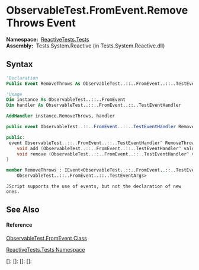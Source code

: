 # ObservableTest.FromEvent.RemoveThrows Event

**Namespace:**  [ReactiveTests.Tests](ReactiveTests.Tests\ReactiveTests.Tests.md)  
**Assembly:**  Tests.System.Reactive (in Tests.System.Reactive.dll)

## Syntax

```vb
'Declaration
Public Event RemoveThrows As ObservableTest..::..FromEvent..::..TestEventHandler
```

```vb
'Usage
Dim instance As ObservableTest..::..FromEvent
Dim handler As ObservableTest..::..FromEvent..::..TestEventHandler

AddHandler instance.RemoveThrows, handler
```

```csharp
public event ObservableTest..::..FromEvent..::..TestEventHandler RemoveThrows
```

```c++
public:
 event ObservableTest..::..FromEvent..::..TestEventHandler^ RemoveThrows {
    void add (ObservableTest..::..FromEvent..::..TestEventHandler^ value);
    void remove (ObservableTest..::..FromEvent..::..TestEventHandler^ value);
}
```

```fsharp
member RemoveThrows : IEvent<ObservableTest..::..FromEvent..::..TestEventHandler,
    ObservableTest..::..FromEvent..::..TestEventArgs>
```

```jscript
JScript supports the use of events, but not the declaration of new ones.
```

## See Also

#### Reference

[ObservableTest.FromEvent Class](ObservableTest.FromEvent\ObservableTest.FromEvent.md)

[ReactiveTests.Tests Namespace](ReactiveTests.Tests\ReactiveTests.Tests.md)

[]: 
[]: 
[]: 
[]: 